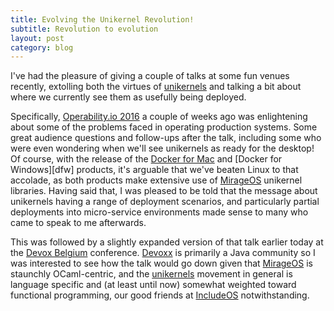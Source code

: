```yaml
---
title: Evolving the Unikernel Revolution!
subtitle: Revolution to evolution
layout: post
category: blog
---
```


I've had the pleasure of giving a couple of talks at some fun venues recently,
extolling both the virtues of [unikernels][] and talking a bit about where we
currently see them as usefully being deployed.

[unikernels]: http://unikernel.org/

Specifically, [Operability.io 2016][oio] a couple of weeks ago was enlightening
about some of the problems faced in operating production systems. Some great
audience questions and follow-ups after the talk, including some who were even
wondering when we'll see unikernels as ready for the desktop! Of course, with
the release of the [Docker for Mac][d4m] and [Docker for Windows][dfw] products,
it's arguable that we've beaten Linux to that accolade, as both products make
extensive use of [MirageOS][] unikernel libraries. Having said that, I was
pleased to be told that the message about unikernels having a range of
deployment scenarios, and particularly partial deployments into micro-service
environments made sense to many who came to speak to me afterwards.

[d4m]: https://docker.com/...
[d4w]: https://docker.com/...
[mirageos]: https://mirage.io
[oio]: https://operability.io/

This was followed by a slightly expanded version of that talk earlier today at
the [Devox Belgium][devoxx] conference. [Devoxx][] is primarily a Java community
so I was interested to see how the talk would go down given that [MirageOS][] is
staunchly OCaml-centric, and the [unikernels][] movement in general is language
specific and (at least until now) somewhat weighted toward functional
programming, our good friends at [IncludeOS][] notwithstanding.

[devoxx]: https://devoxx.be/
[includeos]: https://includeos.org/
